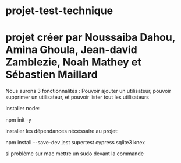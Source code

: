 # projet-test-technique
# projet créer par Noussaiba Dahou, Amina Ghoula, Jean-david Zamblezie, Noah Mathey et Sébastien Maillard

Nous aurons 3 fonctionnalités :
Pouvoir ajouter un utilisateur, pouvoir supprimer un utilisateur, et pouvoir lister tout les utilisateurs

Installer node:

npm init -y

installer les dépendances nécéssaire au projet:

npm install --save-dev jest supertest cypress sqlite3 knex

si problème sur mac mettre un sudo devant la commande
